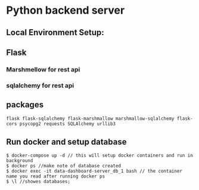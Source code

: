 # Python backend server
<!--- Repo  https://github.com/abdul06/data-dashboard-server -->

## Local Environment Setup:

## Flask

### Marshmellow for rest api

### sqlalchemy for rest api

## packages
    flask flask-sqlalchemy flask-marshmallow marshmallow-sqlalchemy flask-cors psycopg2 requests SQLAlchemy urllib3


## Run docker and setup database 

```javascipt
$ docker-compose up -d // this will setup docker containers and run in background
$ docker ps //make note of database created
$ docker exec -it data-dashboard-server_db_1 bash // the container name you read after running docker ps
$ \l //showes databases;
```
